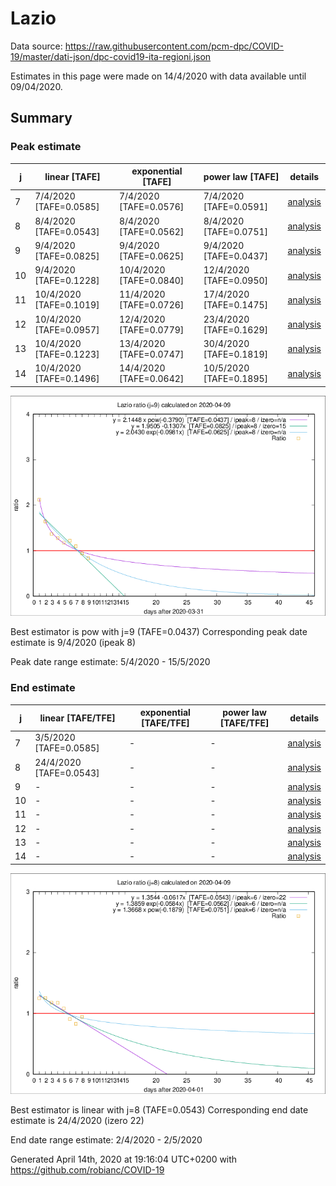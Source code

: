 # Lazio


Data source: https://raw.githubusercontent.com/pcm-dpc/COVID-19/master/dati-json/dpc-covid19-ita-regioni.json

Estimates in this page were made on 14/4/2020 with data available until 09/04/2020.


## Summary 

### Peak estimate 
|j|linear [TAFE]|exponential [TAFE]|power law [TAFE]|details|
|---|----|-----------|---------|-------|
|7|7/4/2020 [TAFE=0.0585]|7/4/2020 [TAFE=0.0576]|7/4/2020 [TAFE=0.0591]|[analysis](COVID-19_lazio_j7_2020-04-09.md)|
|8|8/4/2020 [TAFE=0.0543]|8/4/2020 [TAFE=0.0562]|8/4/2020 [TAFE=0.0751]|[analysis](COVID-19_lazio_j8_2020-04-09.md)|
|9|9/4/2020 [TAFE=0.0825]|9/4/2020 [TAFE=0.0625]|9/4/2020 [TAFE=0.0437]|[analysis](COVID-19_lazio_j9_2020-04-09.md)|
|10|9/4/2020 [TAFE=0.1228]|10/4/2020 [TAFE=0.0840]|12/4/2020 [TAFE=0.0950]|[analysis](COVID-19_lazio_j10_2020-04-09.md)|
|11|10/4/2020 [TAFE=0.1019]|11/4/2020 [TAFE=0.0726]|17/4/2020 [TAFE=0.1475]|[analysis](COVID-19_lazio_j11_2020-04-09.md)|
|12|10/4/2020 [TAFE=0.0957]|12/4/2020 [TAFE=0.0779]|23/4/2020 [TAFE=0.1629]|[analysis](COVID-19_lazio_j12_2020-04-09.md)|
|13|10/4/2020 [TAFE=0.1223]|13/4/2020 [TAFE=0.0747]|30/4/2020 [TAFE=0.1819]|[analysis](COVID-19_lazio_j13_2020-04-09.md)|
|14|10/4/2020 [TAFE=0.1496]|14/4/2020 [TAFE=0.0642]|10/5/2020 [TAFE=0.1895]|[analysis](COVID-19_lazio_j14_2020-04-09.md)|

![best peak estimate](COVID-19_lazio_j9_2020-04-09.png)

Best estimator is pow with j=9 (TAFE=0.0437)
Corresponding peak date estimate is 9/4/2020 (ipeak 8)


Peak date range estimate: 5/4/2020 - 15/5/2020

### End estimate 
|j|linear [TAFE/TFE]|exponential [TAFE/TFE]|power law [TAFE/TFE]|details|
|---|----|-----------|---------|-------|
|7|3/5/2020 [TAFE=0.0585]|-|-|[analysis](COVID-19_lazio_j7_2020-04-09.md)|
|8|24/4/2020 [TAFE=0.0543]|-|-|[analysis](COVID-19_lazio_j8_2020-04-09.md)|
|9|-|-|-|[analysis](COVID-19_lazio_j9_2020-04-09.md)|
|10|-|-|-|[analysis](COVID-19_lazio_j10_2020-04-09.md)|
|11|-|-|-|[analysis](COVID-19_lazio_j11_2020-04-09.md)|
|12|-|-|-|[analysis](COVID-19_lazio_j12_2020-04-09.md)|
|13|-|-|-|[analysis](COVID-19_lazio_j13_2020-04-09.md)|
|14|-|-|-|[analysis](COVID-19_lazio_j14_2020-04-09.md)|

![best zero estimate](COVID-19_lazio_j8_2020-04-09.png)

Best estimator is linear with j=8 (TAFE=0.0543)
Corresponding end date estimate is 24/4/2020 (izero 22)


End date range estimate: 2/4/2020 - 2/5/2020

Generated April 14th, 2020 at 19:16:04 UTC+0200 with https://github.com/robianc/COVID-19
